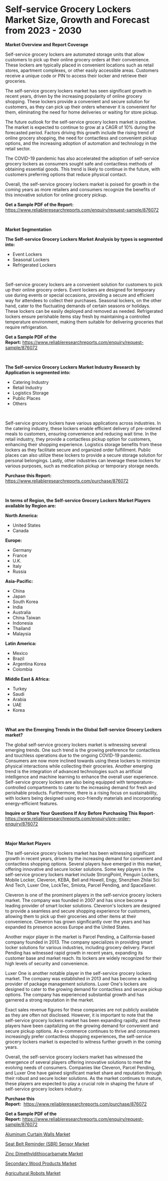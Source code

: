 <p><h1>Self-service Grocery Lockers Market Size, Growth and Forecast from 2023 - 2030</h1></p><p><strong>Market Overview and Report Coverage</strong></p>
<p><p>Self-service grocery lockers are automated storage units that allow customers to pick up their online grocery orders at their convenience. These lockers are typically placed in convenient locations such as retail stores, apartment complexes, or other easily accessible areas. Customers receive a unique code or PIN to access their locker and retrieve their groceries.</p><p>The self-service grocery lockers market has seen significant growth in recent years, driven by the increasing popularity of online grocery shopping. These lockers provide a convenient and secure solution for customers, as they can pick up their orders whenever it is convenient for them, eliminating the need for home deliveries or waiting for store pickup.</p><p>The future outlook for the self-service grocery lockers market is positive. The market is expected to continue to grow at a CAGR of 10% during the forecasted period. Factors driving this growth include the rising trend of online grocery shopping, the need for contactless and convenient pickup options, and the increasing adoption of automation and technology in the retail sector.</p><p>The COVID-19 pandemic has also accelerated the adoption of self-service grocery lockers as consumers sought safe and contactless methods of obtaining essential goods. This trend is likely to continue in the future, with customers preferring options that reduce physical contact.</p><p>Overall, the self-service grocery lockers market is poised for growth in the coming years as more retailers and consumers recognize the benefits of this innovative solution for online grocery pickup.</p></p>
<p><strong>Get a Sample PDF of the Report:</strong> <a href="https://www.reliableresearchreports.com/enquiry/request-sample/876072">https://www.reliableresearchreports.com/enquiry/request-sample/876072</a></p>
<p>&nbsp;</p>
<p><strong>Market Segmentation</strong></p>
<p><strong>The Self-service Grocery Lockers Market Analysis by types is segmented into:</strong></p>
<p><ul><li>Event Lockers</li><li>Seasonal Lockers</li><li>Refrigerated Lockers</li></ul></p>
<p>&nbsp;</p>
<p><p>Self-service grocery lockers are a convenient solution for customers to pick up their online grocery orders. Event lockers are designed for temporary use during events or special occasions, providing a secure and efficient way for attendees to collect their purchases. Seasonal lockers, on the other hand, cater to the fluctuating demands of certain seasons or holidays. These lockers can be easily deployed and removed as needed. Refrigerated lockers ensure perishable items stay fresh by maintaining a controlled temperature environment, making them suitable for delivering groceries that require refrigeration.</p></p>
<p><strong>Get a Sample PDF of the Report:</strong>&nbsp;<a href="https://www.reliableresearchreports.com/enquiry/request-sample/876072">https://www.reliableresearchreports.com/enquiry/request-sample/876072</a></p>
<p>&nbsp;</p>
<p><strong>The Self-service Grocery Lockers Market Industry Research by Application is segmented into:</strong></p>
<p><ul><li>Catering Industry</li><li>Retail Industry</li><li>Logistics Storage</li><li>Public Places</li><li>Others</li></ul></p>
<p>&nbsp;</p>
<p><p>Self-service grocery lockers have various applications across industries. In the catering industry, these lockers enable efficient delivery of pre-ordered meals to customers, ensuring convenience and reducing wait time. In the retail industry, they provide a contactless pickup option for customers, enhancing their shopping experience. Logistics storage benefits from these lockers as they facilitate secure and organized order fulfillment. Public places can also utilize these lockers to provide a secure storage solution for personal belongings. Lastly, other industries can leverage these lockers for various purposes, such as medication pickup or temporary storage needs.</p></p>
<p><strong>Purchase this Report:</strong>&nbsp; <a href="https://www.reliableresearchreports.com/purchase/876072">https://www.reliableresearchreports.com/purchase/876072</a></p>
<p>&nbsp;</p>
<p><strong>In terms of Region, the Self-service Grocery Lockers Market Players available by Region are:</strong></p>
<p>
    <p> <strong> North America: </strong>
        <ul>
            <li>United States</li>
            <li>Canada</li>
        </ul>
        </p> 
    <p> <strong> Europe: </strong>
        <ul>
            <li>Germany</li>
            <li>France</li>
            <li>U.K.</li>
            <li>Italy</li>
            <li>Russia</li>
        </ul>
        </p> 
    <p> <strong> Asia-Pacific: </strong>
        <ul>
            <li>China</li>
            <li>Japan</li>
            <li>South Korea</li>
            <li>India</li>
            <li>Australia</li>
            <li>China Taiwan</li>
            <li>Indonesia</li>
            <li>Thailand</li>
            <li>Malaysia</li>
        </ul>
        </p> 
    <p> <strong> Latin America: </strong>
        <ul>
            <li>Mexico</li>
            <li>Brazil</li>
            <li>Argentina Korea</li>
            <li>Colombia</li>
        </ul>
        </p> 
    <p> <strong> Middle East & Africa: </strong>
        <ul>
            <li>Turkey</li>
            <li>Saudi</li>
            <li>Arabia</li>
            <li>UAE</li>
            <li>Korea</li>
        </ul>
    </p>
    </p>
<p>&nbsp;</p>
<p><strong>What are the Emerging Trends in the Global Self-service Grocery Lockers market?</strong></p>
<p><p>The global self-service grocery lockers market is witnessing several emerging trends. One such trend is the growing preference for contactless and touchless operations due to the ongoing COVID-19 pandemic. Consumers are now more inclined towards using these lockers to minimize physical interactions while collecting their groceries. Another emerging trend is the integration of advanced technologies such as artificial intelligence and machine learning to enhance the overall user experience. Self-service grocery lockers are also being equipped with temperature-controlled compartments to cater to the increasing demand for fresh and perishable products. Furthermore, there is a rising focus on sustainability, with lockers being designed using eco-friendly materials and incorporating energy-efficient features.</p></p>
<p><strong>Inquire or Share Your Questions If Any Before Purchasing This Report</strong>- <a href="https://www.reliableresearchreports.com/enquiry/pre-order-enquiry/876072">https://www.reliableresearchreports.com/enquiry/pre-order-enquiry/876072</a></p>
<p>&nbsp;</p>
<p><strong>Major Market Players</strong></p>
<p><p>The self-service grocery lockers market has been witnessing significant growth in recent years, driven by the increasing demand for convenient and contactless shopping options. Several players have emerged in this market, offering innovative and secure locker solutions. Some key players in the self-service grocery lockers market include StrongPoint, Penguin Lockers, Mobile Locker, Cleveron, KEBA, Bell and Howell, Engy, Shenzhen Zhilai Sci And Tech, Luxer One, LockTec, Smiota, Parcel Pending, and SpaceSaver.</p><p>Cleveron is one of the prominent players in the self-service grocery lockers market. The company was founded in 2007 and has since become a leading provider of smart locker solutions. Cleveron's lockers are designed to provide a seamless and secure shopping experience for customers, allowing them to pick up their groceries and other items at their convenience. Cleveron has grown significantly over the years and has expanded its presence across Europe and the United States.</p><p>Another major player in the market is Parcel Pending, a California-based company founded in 2013. The company specializes in providing smart locker solutions for various industries, including grocery delivery. Parcel Pending has witnessed rapid growth in recent years, expanding its customer base and market reach. Its lockers are widely recognized for their high levels of security and convenience.</p><p>Luxer One is another notable player in the self-service grocery lockers market. The company was established in 2013 and has become a leading provider of package management solutions. Luxer One's lockers are designed to cater to the growing demand for contactless and secure pickup options. The company has experienced substantial growth and has garnered a strong reputation in the market.</p><p>Exact sales revenue figures for these companies are not publicly available as they are often not disclosed. However, it is important to note that the self-service grocery lockers market has been expanding rapidly, and these players have been capitalizing on the growing demand for convenient and secure pickup options. As e-commerce continues to thrive and consumers increasingly prefer contactless shopping experiences, the self-service grocery lockers market is expected to witness further growth in the coming years.</p><p>Overall, the self-service grocery lockers market has witnessed the emergence of several players offering innovative solutions to meet the evolving needs of consumers. Companies like Cleveron, Parcel Pending, and Luxer One have gained significant market share and reputation through their robust and secure locker solutions. As the market continues to mature, these players are expected to play a crucial role in shaping the future of self-service grocery lockers industry.</p></p>
<p><strong>Purchase this Report:</strong>&nbsp;&nbsp;<a href="https://www.reliableresearchreports.com/purchase/876072">https://www.reliableresearchreports.com/purchase/876072</a></p>
<p></p>
<p><strong>Get a Sample PDF of the Report:</strong>&nbsp;<a href="https://www.reliableresearchreports.com/enquiry/request-sample/876072">https://www.reliableresearchreports.com/enquiry/request-sample/876072</a></p>
<p><p><a href="https://www.reportprime.com/aluminum-curtain-walls-r11303">Aluminum Curtain Walls Market</a></p><p><a href="https://github.com/RoccoManning/Market-Research-Report-List-1/blob/main/seat-belt-reminder-sbr-sensor-market.md">Seat Belt Reminder (SBR) Sensor Market</a></p><p><a href="https://www.linkedin.com/pulse/zinc-dimethyldithiocarbamate-market-insights-players-forecast-gk6ge/">Zinc Dimethyldithiocarbamate Market</a></p><p><a href="https://github.com/NorbertYates/Market-Research-Report-List-1/blob/main/secondary-wood-products-market.md">Secondary Wood Products Market</a></p><p><a href="https://issuu.com/reportprime-2/docs/agricultural-robots-market-size-2030.pptx?fr=xKAE9_zU1NQ">Agricultural Robots Market</a></p></p>